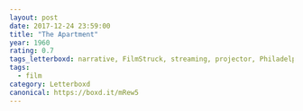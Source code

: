 ```yaml
---
layout: post 
date: 2017-12-24 23:59:00
title: "The Apartment"
year: 1960
rating: 0.7
tags_letterboxd: narrative, FilmStruck, streaming, projector, Philadelphia, Leah
tags:
  - film
category: Letterboxd
canonical: https://boxd.it/mRew5
---
```

